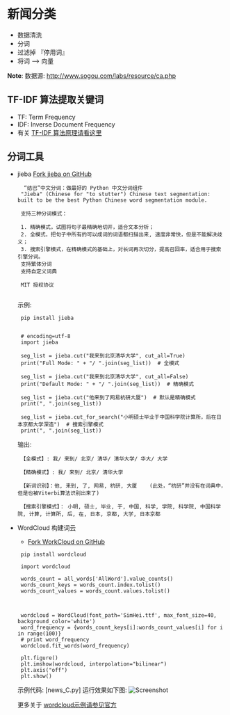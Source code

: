 # 新闻分类
- 数据清洗
- 分词
- 过滤掉 『停用词』
- 将词 --> 向量

**Note**: 数据源: http://www.sogou.com/labs/resource/ca.php

## TF-IDF 算法提取关键词
- TF: Term Frequency
- IDF: Inverse Document Frequency
- 有关 [TF-IDF 算法原理请看这里](http://www.cnblogs.com/biyeymyhjob/archive/2012/07/17/2595249.html)

## 分词工具
 - jieba [Fork jieba on GitHub](https://github.com/whtsky/jieba/)
   ```
     “结巴”中文分词：做最好的 Python 中文分词组件
    "Jieba" (Chinese for "to stutter") Chinese text segmentation: built to be the best Python Chinese word segmentation module.
    
    支持三种分词模式：

    1. 精确模式，试图将句子最精确地切开，适合文本分析；
    2. 全模式，把句子中所有的可以成词的词语都扫描出来, 速度非常快，但是不能解决歧义；
    3. 搜索引擎模式，在精确模式的基础上，对长词再次切分，提高召回率，适合用于搜索引擎分词。
    支持繁体分词
    支持自定义词典
    
    MIT 授权协议
    
   ```
   示例:
   ```
    pip install jieba
    
    
    # encoding=utf-8
    import jieba
    
    seg_list = jieba.cut("我来到北京清华大学", cut_all=True)
    print("Full Mode: " + "/ ".join(seg_list))  # 全模式
    
    seg_list = jieba.cut("我来到北京清华大学", cut_all=False)
    print("Default Mode: " + "/ ".join(seg_list))  # 精确模式
    
    seg_list = jieba.cut("他来到了网易杭研大厦")  # 默认是精确模式
    print(", ".join(seg_list))
    
    seg_list = jieba.cut_for_search("小明硕士毕业于中国科学院计算所，后在日本京都大学深造")  # 搜索引擎模式
    print(", ".join(seg_list))
   ```
    输出:
   ```
    【全模式】: 我/ 来到/ 北京/ 清华/ 清华大学/ 华大/ 大学
    
    【精确模式】: 我/ 来到/ 北京/ 清华大学
    
    【新词识别】：他, 来到, 了, 网易, 杭研, 大厦    (此处，“杭研”并没有在词典中，但是也被Viterbi算法识别出来了)
    
    【搜索引擎模式】： 小明, 硕士, 毕业, 于, 中国, 科学, 学院, 科学院, 中国科学院, 计算, 计算所, 后, 在, 日本, 京都, 大学, 日本京都
    ```
 - WordCloud 构建词云
   - [Fork WorkCloud on GitHub](https://github.com/amueller/word_cloud)
   
   ```
    pip install wordcloud
   
    import wordcloud
   
    words_count = all_words['AllWord'].value_counts()
    words_count_keys = words_count.index.tolist()
    words_count_values = words_count.values.tolist()
    
    
    
    wordcloud = WordCloud(font_path='SimHei.ttf', max_font_size=40, background_color='white')
    word_frequency = {words_count_keys[i]:words_count_values[i] for i in range(100)}
    # print word_frequency
    wordcloud.fit_words(word_frequency)
    
    plt.figure()
    plt.imshow(wordcloud, interpolation="bilinear")
    plt.axis("off")
    plt.show()
   
   ```
   示例代码: [news_C.py]
   运行效果如下图:
   ![Screenshot](https://github.com/yorkLiu/AILab/tree/master/newsCategory/wordcloud-01.png)
   
   更多关于 [wordcloud示例请参见官方](https://github.com/amueller/word_cloud)
   
   
   